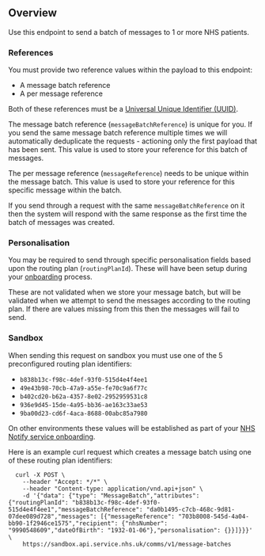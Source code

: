 ## Overview

Use this endpoint to send a batch of messages to 1 or more NHS patients.

### References

You must provide two reference values within the payload to this endpoint:

* A message batch reference
* A per message reference

Both of these references must be a [Universal Unique Identifier (UUID)](https://en.wikipedia.org/wiki/Universally_unique_identifier).

The message batch reference (`messageBatchReference`) is unique for you. If you send the same message batch reference multiple times we will automatically deduplicate the requests - actioning only the first payload that has been sent. This value is used to store your reference for this batch of messages.

The per message reference (`messageReference`) needs to be unique within the message batch. This value is used to store your reference for this specific message within the batch.

If you send through a request with the same `messageBatchReference` on it then the system will respond with the same response as the first time the batch of messages was created.

### Personalisation

You may be required to send through specific personalisation fields based upon the routing plan (`routingPlanId`). These will have been setup during your [onboarding](#overview--onboarding) process.

These are not validated when we store your message batch, but will be validated when we attempt to send the messages according to the routing plan. If there are values missing from this then the messages will fail to send.

### Sandbox

When sending this request on sandbox you must use one of the 5 preconfigured routing plan identifiers:

* `b838b13c-f98c-4def-93f0-515d4e4f4ee1`
* `49e43b98-70cb-47a9-a55e-fe70c9a6f77c`
* `b402cd20-b62a-4357-8e02-2952959531c8`
* `936e9d45-15de-4a95-bb36-ae163c33ae53`
* `9ba00d23-cd6f-4aca-8688-00abc85a7980`

On other environments these values will be established as part of your [NHS Notify service onboarding](#overview--onboarding).

Here is an example curl request which creates a message batch using one of these routing plan identifiers:

```
  curl -X POST \
    --header "Accept: */*" \
    --header "Content-type: application/vnd.api+json" \
    -d '{"data": {"type": "MessageBatch","attributes": {"routingPlanId": "b838b13c-f98c-4def-93f0-515d4e4f4ee1","messageBatchReference": "da0b1495-c7cb-468c-9d81-07dee089d728","messages": [{"messageReference": "703b8008-545d-4a04-bb90-1f2946ce1575","recipient": {"nhsNumber": "9990548609","dateOfBirth": "1932-01-06"},"personalisation": {}}]}}}' \
    https://sandbox.api.service.nhs.uk/comms/v1/message-batches
```

